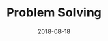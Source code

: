 ---
title: "Problem Solving"
start_date: 2017-01-01
type: "skill"
date: 2018-08-18
duration: "10 Years"
skill_strength: 5
---